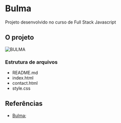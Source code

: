 # Bulma

Projeto desenvolvido no curso de Full Stack Javascript

## O projeto
![BULMA](https://user-images.githubusercontent.com/98700610/167951896-0371608b-282e-4604-bc85-0fad4bd29689.png)

### Estrutura de arquivos

- README.md
- index.html
- contact.html
- style.css

## Referências

- [Bulma](https://bulma.io/);
